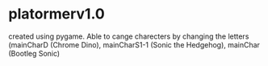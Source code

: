 # platormerv1.0
created using pygame. Able to cange charecters by changing the letters (mainCharD (Chrome Dino), mainCharS1-1 (Sonic the Hedgehog), mainChar (Bootleg Sonic)
